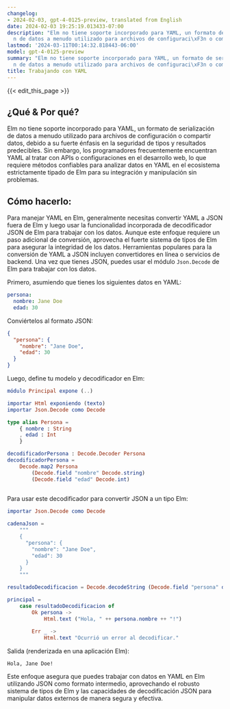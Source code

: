 ```yaml
---
changelog:
- 2024-02-03, gpt-4-0125-preview, translated from English
date: 2024-02-03 19:25:19.013433-07:00
description: "Elm no tiene soporte incorporado para YAML, un formato de serializaci\xF3\
  n de datos a menudo utilizado para archivos de configuraci\xF3n o compartir datos,\u2026"
lastmod: '2024-03-11T00:14:32.818443-06:00'
model: gpt-4-0125-preview
summary: "Elm no tiene soporte incorporado para YAML, un formato de serializaci\xF3\
  n de datos a menudo utilizado para archivos de configuraci\xF3n o compartir datos,\u2026"
title: Trabajando con YAML
---
```


{{< edit_this_page >}}

## ¿Qué & Por qué?

Elm no tiene soporte incorporado para YAML, un formato de serialización de datos a menudo utilizado para archivos de configuración o compartir datos, debido a su fuerte énfasis en la seguridad de tipos y resultados predecibles. Sin embargo, los programadores frecuentemente encuentran YAML al tratar con APIs o configuraciones en el desarrollo web, lo que requiere métodos confiables para analizar datos en YAML en el ecosistema estrictamente tipado de Elm para su integración y manipulación sin problemas.

## Cómo hacerlo:

Para manejar YAML en Elm, generalmente necesitas convertir YAML a JSON fuera de Elm y luego usar la funcionalidad incorporada de decodificador JSON de Elm para trabajar con los datos. Aunque este enfoque requiere un paso adicional de conversión, aprovecha el fuerte sistema de tipos de Elm para asegurar la integridad de los datos. Herramientas populares para la conversión de YAML a JSON incluyen convertidores en línea o servicios de backend. Una vez que tienes JSON, puedes usar el módulo `Json.Decode` de Elm para trabajar con los datos.

Primero, asumiendo que tienes los siguientes datos en YAML:

```yaml
persona:
  nombre: Jane Doe
  edad: 30
```

Conviértelos al formato JSON:

```json
{
  "persona": {
    "nombre": "Jane Doe",
    "edad": 30
  }
}
```

Luego, define tu modelo y decodificador en Elm:

```elm
módulo Principal expone (..)

importar Html exponiendo (texto)
importar Json.Decode como Decode

type alias Persona =
    { nombre : String
    , edad : Int
    }

decodificadorPersona : Decode.Decoder Persona
decodificadorPersona =
    Decode.map2 Persona
        (Decode.field "nombre" Decode.string)
        (Decode.field "edad" Decode.int)
        
```

Para usar este decodificador para convertir JSON a un tipo Elm:

```elm
importar Json.Decode como Decode

cadenaJson = 
    """
    {
      "persona": {
        "nombre": "Jane Doe",
        "edad": 30
      }
    }
    """

resultadoDecodificacion = Decode.decodeString (Decode.field "persona" decodificadorPersona) cadenaJson

principal =
    case resultadoDecodificacion of
        Ok persona ->
            Html.text ("Hola, " ++ persona.nombre ++ "!")
            
        Err _ ->
            Html.text "Ocurrió un error al decodificar."
```

Salida (renderizada en una aplicación Elm):
```
Hola, Jane Doe!
```

Este enfoque asegura que puedes trabajar con datos en YAML en Elm utilizando JSON como formato intermedio, aprovechando el robusto sistema de tipos de Elm y las capacidades de decodificación JSON para manipular datos externos de manera segura y efectiva.
